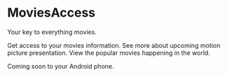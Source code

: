 # MoviesAccess

Your key to everything movies.

Get access to your movies information. 
See more about upcoming motion picture presentation.
View the popular movies happening in the world.

Coming soon to your Android phone.
